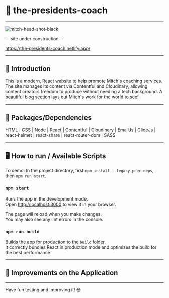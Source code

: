 
# 💼  the-presidents-coach

---

![mitch-head-shot-black](https://user-images.githubusercontent.com/102194829/207723849-8d51c9c6-c0c7-4a4d-8a49-1ff3a8743603.png)

-- site under construction --

https://the-presidents-coach.netlify.app/ 

---

## 👋  Introduction

This is a modern, React website to help promote Mitch's coaching services. The site manages its content via Contentful and Cloudinary, allowing content creators freedom to produce without needing a tech background. A beautiful blog section lays out Mitch's work for the world to see!

---

## 💪  Packages/Dependencies

HTML | CSS | Node | React | Contentful | Cloudinary | EmailJs | GlideJs | react-helmet | react-share | react-router-dom | SASS

---

## 🖥  How to run / Available Scripts

To demo: In the project directory, first `npm install --legacy-peer-deps`, then `npm run start`. 

### `npm start`

Runs the app in the development mode.\
Open [http://localhost:3000](http://localhost:3000) to view it in your browser.

The page will reload when you make changes.\
You may also see any lint errors in the console.

### `npm run build`

Builds the app for production to the `build` folder.\
It correctly bundles React in production mode and optimizes the build for the best performance.

---


## 🔨  Improvements on the Application



---

 
 Have fun testing and improving it! 😎




